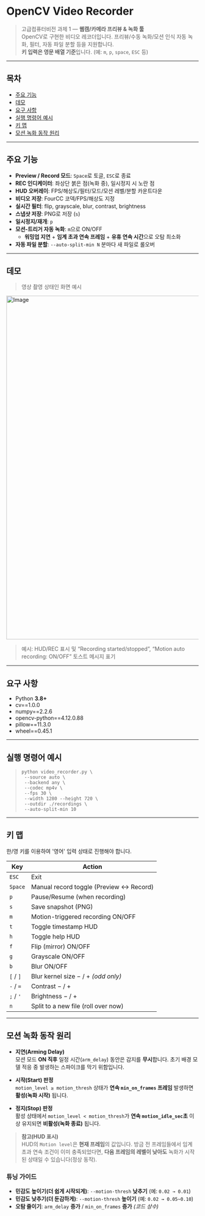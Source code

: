 # OpenCV Video Recorder

> 고급컴퓨터비전 과제 1 — **웹캠/카메라 프리뷰 & 녹화 툴**  
> OpenCV로 구현한 비디오 레코더입니다.
> 프리뷰/수동 녹화/모션 인식 자동 녹화, 필터, 자동 파일 분할 등을 지원합니다.  
> **키 입력은 영문 배열 기준**입니다. (예: `m`, `p`, `space`, `ESC` 등)

---

## 목차

- [주요 기능](#주요-기능)
- [데모](#데모)
- [요구 사항](#요구-사항)
- [실행 명령어 예시](#실행-명령어-예시)
- [키 맵](#키-맵)
- [모션 녹화 동작 원리](#모션-녹화-동작-원리)


---

## 주요 기능

- **Preview / Record 모드**: `Space`로 토글, `ESC`로 종료
- **REC 인디케이터**: 좌상단 붉은 점(녹화 중), 일시정지 시 노란 점
- **HUD 오버레이**: FPS/해상도/필터/모드/모션 레벨/분할 카운트다운
- **비디오 저장**: FourCC 코덱/FPS/해상도 지정
- **실시간 필터**: flip, grayscale, blur, contrast, brightness
- **스냅샷 저장**: PNG로 저장 (`s`)
- **일시정지/재개**: `p`
- **모션-트리거 자동 녹화**: `m`으로 ON/OFF  
  - **워밍업 지연** + **임계 초과 연속 프레임** + **유휴 연속 시간**으로 오탐 최소화
- **자동 파일 분할**: `--auto-split-min N` 분마다 새 파일로 롤오버

---

## 데모

> 영상 촬영 상태인 화면 예시
<img width="1440" height="900" alt="Image" src="https://github.com/user-attachments/assets/64da4394-0780-4c44-a219-3d7f9daa512d" />

>
> 예시: HUD/REC 표시 및 “Recording started/stopped”, “Motion auto recording: ON/OFF” 토스트 메시지 표기

---

## 요구 사항

- Python **3.8+**
- cv==1.0.0
- numpy==2.2.6
- opencv-python==4.12.0.88
- pillow==11.3.0
- wheel==0.45.1



---

## 실행 명령어 예시
> ```text
> python video_recorder.py \
>  --source auto \
>  --backend any \
>  --codec mp4v \
>  --fps 30 \
>  --width 1280 --height 720 \
>  --outdir ./recordings \
>  --auto-split-min 10
> ```


---

## 키 맵
한/영 키를 이용하여 '영어' 입력 상태로 진행해야 합니다.

| Key       | Action                                  |
| --------- | --------------------------------------- |
| `ESC`     | Exit                                    |
| `Space`   | Manual record toggle (Preview ↔ Record) |
| `p`       | Pause/Resume (when recording)           |
| `s`       | Save snapshot (PNG)                     |
| `m`       | Motion-triggered recording ON/OFF       |
| `t`       | Toggle timestamp HUD                    |
| `h`       | Toggle help HUD                         |
| `f`       | Flip (mirror) ON/OFF                    |
| `g`       | Grayscale ON/OFF                        |
| `b`       | Blur ON/OFF                             |
| `[` / `]` | Blur kernel size − / + *(odd only)*     |
| `-` / `=` | Contrast − / +                          |
| `;` / `'` | Brightness − / +                        |
| `n`       | Split to a new file (roll over now)     |



---

## 모션 녹화 동작 원리

- **지연(Arming Delay)**  
  모션 모드 **ON 직후** 일정 시간(`arm_delay`) 동안은 감지를 **무시**합니다. 초기 배경 모델 적응 중 발생하는 스파이크를 막기 위함입니다.

- **시작(Start) 판정**  
  `motion_level ≥ motion_thresh` 상태가 **연속 `min_on_frames` 프레임** 발생하면 **활성(녹화 시작)** 됩니다.

- **정지(Stop) 판정**  
  활성 상태에서 `motion_level < motion_thresh`가 **연속 `motion_idle_sec`초** 이상 유지되면 **비활성(녹화 종료)** 됩니다.

> **참고(HUD 표시)**  
> HUD의 `Motion level`은 **현재 프레임**의 값입니다. 방금 전 프레임들에서 임계 초과 연속 조건이 이미 충족되었다면, **다음 프레임의 레벨이 낮아도** 녹화가 시작된 상태일 수 있습니다(정상 동작).

### 튜닝 가이드

- **민감도 높이기(더 쉽게 시작되게)**: `--motion-thresh` **낮추기** (예: `0.02 → 0.01`)
- **민감도 낮추기(더 둔감하게)**: `--motion-thresh` **높이기** (예: `0.02 → 0.05~0.10`)
- **오탐 줄이기**: `arm_delay` **증가** / `min_on_frames` **증가** *(코드 상수)*
